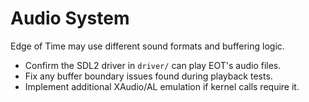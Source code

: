 # Audio System

Edge of Time may use different sound formats and buffering logic.

- Confirm the SDL2 driver in `driver/` can play EOT's audio files.
- Fix any buffer boundary issues found during playback tests.
- Implement additional XAudio/AL emulation if kernel calls require it.
